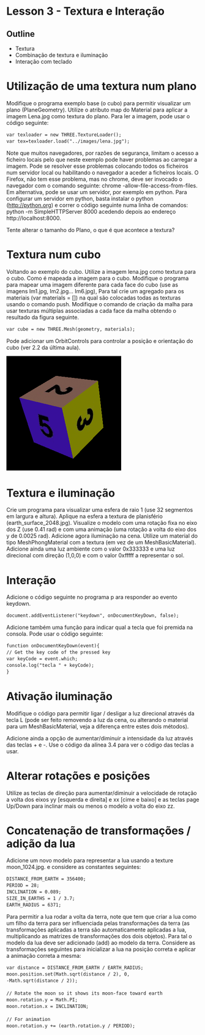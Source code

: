 # Lesson 3 - Textura e Interação

## Outline
* Textura
* Combinação de textura e iluminação
* Interação com teclado

#	Utilização de uma textura num plano
Modifique o programa exemplo base (o cubo) para permitir visualizar um plano (PlaneGeometry). 
Utilize o atributo map do Material para aplicar a imagem Lena.jpg como textura do plano. Para ler a imagem, pode usar o código seguinte:
``` html
var texloader = new THREE.TextureLoader();
var tex=texloader.load("../images/lena.jpg");
``` 
Note que muitos navegadores, por razões de segurança, limitam o acesso a ficheiro locais pelo que neste exemplo pode haver problemas ao carregar a imagem. Pode se resolver esse problemas colocando todos os ficheiros num servidor local ou habilitando o navegador a aceder a ficheiros locais. O Firefox, não tem esse problema, mas no chrome, deve ser invocado o navegador com o comando seguinte: chrome -allow-file-access-from-files. Em alternativa, pode se usar um servidor, por exemplo em python. Para configurar um servidor em python, basta instalar o python (http://python.org) e correr o código seguinte numa linha de comandos: python -m SimpleHTTPServer 8000 acedendo depois ao endereço http://localhost:8000.

Tente alterar o tamanho do Plano, o que é que acontece a textura?

#	Textura num cubo
Voltando ao exemplo do cubo. Utilize a imagem lena.jpg como textura para o cubo. Como é mapeada a imagem para o cubo.
Modifique o programa para mapear uma imagem diferente para cada face do cubo (use as imagens Im1.jpg, Im2.jpg... Im6.jpg), Para tal crie um agregado para os materiais (var materials = []) na qual são colocadas todas as texturas usando o comando push. Modifique o comando de criação da malha para usar texturas múltiplas associadas a cada face da malha obtendo o resultado da figura seguinte.
``` html
var cube = new THREE.Mesh(geometry, materials);
``` 
Pode adicionar um OrbitControls para controlar a posição e orientação do cubo (ver 2.2 da última aula).

 
![cuboTextura](./cuboTextura.png)

# Textura e iluminação
Crie um programa para visualizar uma esfera de raio 1 (use 32 segmentos em largura e altura). Aplique na esfera a textura de planisfério (earth_surface_2048.jpg). Visualize o modelo com uma rotação fixa no eixo dos Z (use 0.41 rad) e com uma animação (uma rotação a volta do eixo dos y de 0.0025 rad).
Adicione agora iluminação na cena. Utilize um material do tipo MeshPhongMaterial com a textura (em vez de um MeshBasicMaterial). Adicione ainda uma luz ambiente com o valor 0x333333 e uma luz direcional com direção (1,0,0) e com o valor 0xfffff a representar o sol. 
# Interação
Adicione o código seguinte no programa p
ara responder ao evento keydown.
``` html
document.addEventListener("keydown", onDocumentKeyDown, false);
``` 
Adicione também uma função para indicar qual a tecla que foi premida na consola. Pode usar o código seguinte:
``` html
function onDocumentKeyDown(event){ 
// Get the key code of the pressed key 
var keyCode = event.which;
console.log("tecla " + keyCode);
}
``` 
# Ativação iluminação
Modifique o código para permitir ligar / desligar a luz direcional através da tecla L (pode ser feito removendo a luz da cena, ou alterando o material para um MeshBasicMaterial, veja a diferença entre estes dois métodos).

Adicione ainda a opção de aumentar/diminuir a intensidade da luz através das teclas + e -. Use o código da alínea 3.4 para ver o código das teclas a usar.

#	Alterar rotações e posições
Utilize as teclas de direção para aumentar/diminuir a velocidade de rotação a volta dos eixos yy [esquerda e direita] e xx [cime e baixo] e as teclas page Up/Down para inclinar mais ou menos o modelo a volta do eixo zz.

# Concatenação de transformações / adição da lua
Adicione um novo modelo para representar a lua usando a texture moon_1024.jpg. e considere as constantes seguintes:
``` html
DISTANCE_FROM_EARTH = 356400;
PERIOD = 28;
INCLINATION = 0.089;
SIZE_IN_EARTHS = 1 / 3.7;
EARTH_RADIUS = 6371;
``` 

Para permitir a lua rodar a volta da terra, note que tem que criar a lua como um filho da terra para ser influenciada pelas transformações da terra (as transformações aplicadas a terra são automaticamente aplicadas a lua, multiplicando as matrizes de transformações dos dois objetos). Para tal o modelo da lua deve ser adicionado (add) ao modelo da terra. Considere as transformações seguintes para inicializar a lua na posição correta e aplicar a animação correta a mesma:

``` html
var distance = DISTANCE_FROM_EARTH / EARTH_RADIUS;
moon.position.set(Math.sqrt(distance / 2), 0,
-Math.sqrt(distance / 2));

// Rotate the moon so it shows its moon-face toward earth
moon.rotation.y = Math.PI;
moon.rotation.x = INCLINATION;

// For animation 
moon.rotation.y += (earth.rotation.y / PERIOD);
``` 
